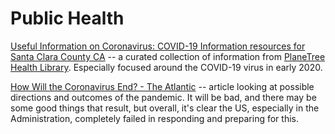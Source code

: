 # Public Health

[Useful Information on Coronavirus: COVID-19 Information resources for Santa Clara County CA](https://library.planetree-sv.org/coronavirus)  -- a curated collection of information from [PlaneTree Health Library](http://www.planetree-sv.org/). Especially focused around the COVID-19 virus in early 2020.

[How Will the Coronavirus End? - The Atlantic](https://www.theatlantic.com/health/archive/2020/03/how-will-coronavirus-end/608719/) -- article looking at possible directions and outcomes of the pandemic. It will be bad, and there may be some good things that result, but overall, it's clear the US, especially in the Administration, completely failed in responding and preparing for this.



